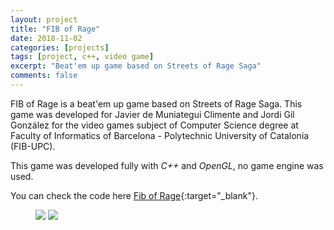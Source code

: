 ```yaml
---
layout: project
title: "FIB of Rage"
date: 2018-11-02
categories: [projects]
tags: [project, c++, video game]
excerpt: "Beat'em up game based on Streets of Rage Saga"
comments: false
---
```


FIB of Rage is a beat'em up game based on Streets of Rage Saga. This game was developed for Javier de Muniategui Climente and Jordi Gil González for the video games subject of Computer Science degree at Faculty of Informatics of Barcelona - Polytechnic University of Catalonia (FIB-UPC).

This game was developed fully with _C++_ and _OpenGL_, no game engine was used.

You can check the code here [Fib of Rage](https://github.com/Jordi-Gil/Fib-of-Rage){:target="_blank"}.

<figure>
	<img src="{{site.url}}/assets/img/fibofrage/demo1.gif">
  <img src="{{site.url}}/assets/img/fibofrage/demo2.gif">
</figure>
